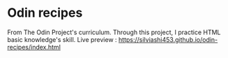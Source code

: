 # Odin recipes
From The Odin Project's curriculum. 
Through this project, I practice HTML basic knowledge's skill. 
Live preview : https://silviashi453.github.io/odin-recipes/index.html
